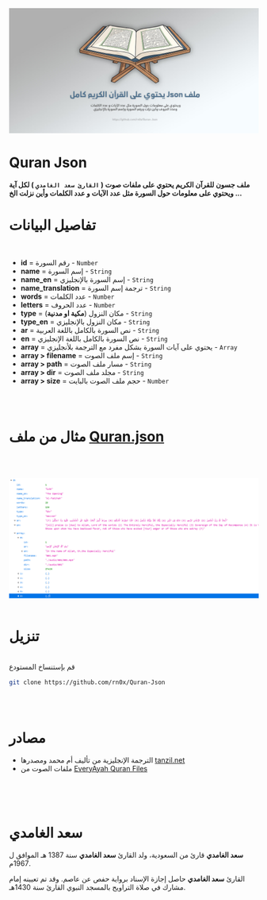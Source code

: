 <div align="center">
    <img src="/Github/Quran-Json.jpg" alt="Quran json">
</div>

# Quran Json 

<b>ملف جسون للقرآن الكريم يحتوي على ملفات صوت ( `القارئ سعد الغامدي` ) لكل آية ويحتوي على معلومات حول السورة مثل عدد الآيات و عدد الكلمات وأين نزلت الخ ... </b><br>


# تفاصيل البيانات
<br>

- **id** = رقم السورة - `Number`
- **name** = إسم السورة - `String`
- **name_en** = إسم السورة بالإنجليزي - `String`
- **name_translation** = ترجمة إسم السورة - `String`
- **words** = عدد الكلمات - `Number`
- **letters** = عدد الحروف - `Number`
- **type** = مكان النزول (**مكية او مدنية**) - `String`
- **type_en** = مكان النزول بالإنجليزي - `String`
- **ar** = نص السورة بالكامل باللغة العربية - `String`
- **en** = نص السورة بالكامل باللغة الإنجليزي - `String`
- **array** = يحتوي على آيات السورة بشكل مفرد مع الترجمة بلأنجليزي - `Array`
- **array > filename** = إسم ملف الصوت - `String`
- **array > path** = مسار ملف الصوت - `String`
- **array > dir** = مجلد ملف الصوت - `String`
- **array > size** = حجم ملف الصوت بالبايت - `Number`

<br><br>

# مثال من ملف [Quran.json](http://bot.altaqwaa.org/Quran.json)
<br><br>



<div align="center">
    <img src="/Github/Quran.png" alt="Quran json">
    <br>
</div>

<br>

# تنزيل 
<br>
 قم بإستنساخ المستودع 

```bash
git clone https://github.com/rn0x/Quran-Json
```
<br>
<br>

# مصادر 
- الترجمة الإنجليزية من تأليف أم محمد ومصدرها  [tanzil.net](https://tanzil.net/trans/en.sahih)
- ملفات الصوت من [EveryAyah Quran Files](https://www.everyayah.com/data/Ghamadi_40kbps)

<br><br><br>

# سعد الغامدي

**سعد الغامدي** قارئ من السعودية، ولد القارئ **سعد الغامدي** سنة 1387 هـ الموافق ل 1967م.

القارئ **سعد الغامدي** حاصل إجازة الإسناد برواية حفص عن عاصم. وقد تم تعيينه إمام مشارك في صلاة التراويح بالمسجد النبوي القارئ سنة 1430هـ.